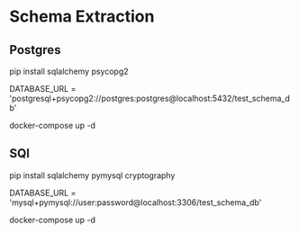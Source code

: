 # Schema Extraction

## Postgres
pip install sqlalchemy psycopg2

DATABASE_URL = 'postgresql+psycopg2://postgres:postgres@localhost:5432/test_schema_db'

docker-compose up -d

## SQl
pip install sqlalchemy pymysql cryptography

DATABASE_URL = 'mysql+pymysql://user:password@localhost:3306/test_schema_db'

docker-compose up -d
